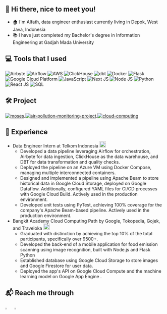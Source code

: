 ## 👋 Hi there, nice to meet you!
- 🏠 I'm Alfath, data engineer enthusiast currently living in Depok, West Java, Indonesia <img src="https://cdn-icons-png.freepik.com/256/12339/12339528.png?ga=GA1.1.1460430488.1719132627&semt=ais_hybrid" width="15"/>
- 📚 I have just completed my Bachelor's degree in Information Engineering at Gadjah Mada University

## 💻 Tools that I used
<p>
  <img alt="Airbyte" src="https://img.shields.io/badge/-Airbyte-272A41?style=flat&logo=airbyte&logoColor=white" />
  <img alt="Airflow" src="https://img.shields.io/badge/-Airflow-017CEE?style=flat&logo=apache-airflow&logoColor=white" />
  <img alt="AWS" src="https://img.shields.io/badge/-AWS-FF9900?style=flat&logo=amazonaws&logoColor=white" />
  <img alt="ClickHouse" src="https://img.shields.io/badge/-ClickHouse-F7CA18?style=flat&logo=clickhouse&logoColor=white" />
  <img alt="dbt" src="https://img.shields.io/badge/-dbt-F54336?style=flat&logo=dbt&logoColor=white" />
  <img alt="Docker" src="https://img.shields.io/badge/-Docker-2496ED?style=flat&logo=docker&logoColor=white" />
  <img alt="Flask" src="https://img.shields.io/badge/-Flask-000000?style=flat&logo=flask&logoColor=white" />
  <img alt="Google Cloud Platform" src="https://img.shields.io/badge/-Google%20Cloud%20Platform-4285F4?style=flat&logo=google-cloud&logoColor=white" />
  <img alt="JavaScript" src="https://img.shields.io/badge/-JavaScript-F7DF1E?style=flat&logo=javascript&logoColor=white" />
  <img alt="Next JS" src="https://img.shields.io/badge/-Next.js-000000?style=flat&logo=next.js&logoColor=white" />
  <img alt="Node JS" src="https://img.shields.io/badge/-Node.js-339933?style=flat&logo=node.js&logoColor=white" />
  <img alt="Python" src="https://img.shields.io/badge/-Python-3776AB?style=flat&logo=python&logoColor=white" />
  <img alt="React JS" src="https://img.shields.io/badge/-React-61DAFB?style=flat&logo=react&logoColor=white" />
  <img alt="SQL" src="https://img.shields.io/badge/-SQL-4479A1?style=flat&logo=postgresql&logoColor=white" />
</p>

## 🛠️ Project

<a href="https://github.com/msib-telkom-detf/moses">
  <img align="center" src="https://github-readme-stats.vercel.app/api/pin/?username=msib-telkom-detf&repo=moses&show_icons=true&line_height=27&title_color=6aa6f8&text_color=8a919a&icon_color=6aa6f8&bg_color=22272e" alt="moses" />
</a>

<a href="https://github.com/alfathlathif/air-pollution-monitoring-project">
  <img align="center" src="https://github-readme-stats.vercel.app/api/pin/?username=alfathlathif&repo=air-pollution-monitoring-project&show_icons=true&line_height=27&title_color=6aa6f8&text_color=8a919a&icon_color=6aa6f8&bg_color=22272e" alt="air-pollution-monitoring-project" />
</a>

<a href="https://github.com/Bangkit-Capstone-Ecoscan/cloud-computing">
  <img align="center" src="https://github-readme-stats.vercel.app/api/pin/?username=Bangkit-Capstone-Ecoscan&repo=cloud-computing&show_icons=true&line_height=27&title_color=6aa6f8&text_color=8a919a&icon_color=6aa6f8&bg_color=22272e" alt="cloud-computing" />
</a>


## 💼 Experience
- Data Engineer Intern at Telkom Indonesia <img src="https://w1.pngwing.com/pngs/277/574/png-transparent-telkomsel-logo-telkom-university-telkom-institute-of-technology-telkom-indonesia-telecommunications-mobile-phones-telkom-group-mass-media.png" width="20"/>
  - Developed a data pipeline leveraging Airflow for orchestration, Airbyte for data ingestion, ClickHouse as the data warehouse, and DBT for data transformation and quality checks.
  - Deployed the pipeline on an Azure VM using Docker Compose, managing multiple interconnected containers.
  - Designed and implemented a pipeline using Apache Beam to store historical data in Google Cloud Storage, deployed on Google Dataflow. Additionally, configured YAML files for CI/CD processes with Google Cloud Build. Actively used in the production environment.
  - Developed unit tests using PyTest, achieving 100% coverage for the company's Apache Beam-based pipeline. Actively used in the production environment.
- Bangkit Academy Cloud Computing Path by Google, Tokopedia, Gojek, and Traveloka <img src="https://files.klob.id/public/mig01/l32ovhf5/channels4_profile.jpg" width="20"/>
  - Graduated with distinction by achieving the top 10% of the total participants, specifically over 9500+.
  - Developed the back-end of a mobile application for food emission scanning using image recognition, built with Node.js and Flask Python
  - Established database using Google Cloud Storage to store images and Google Firestore for user data.
  - Deployed the app's API on Google Cloud Compute and the machine learning model on Google App Engine .

## 📬 Reach me through
[<img src="https://img.icons8.com/color/48/000000/linkedin.png" width="3.5%"/>](https://www.linkedin.com/in/alfathlathif/) &nbsp; <a href="mailto:alfathns1932@gmail.com"> <img src="https://cdn-icons-png.freepik.com/256/10829/10829119.png?ga=GA1.1.1460430488.1719132627&semt=ais_hybrid" width="3.5%"/> 

